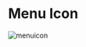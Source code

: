 # Menu Icon

![menuicon](https://github.com/thedevsafaf/frontend-practices-and-challenges/assets/85129653/bfa28f21-7e6f-480a-973e-eeccadb920e3)
